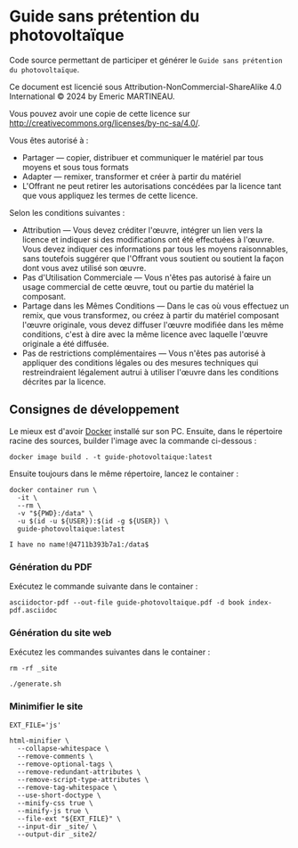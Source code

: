 # Guide sans prétention du photovoltaïque

Code source permettant de participer et générer le `Guide sans prétention du photovoltaïque`.

Ce document est licencié sous Attribution-NonCommercial-ShareAlike 4.0 International © 2024 by Emeric MARTINEAU.

Vous pouvez avoir une copie de cette licence sur http://creativecommons.org/licenses/by-nc-sa/4.0/.

Vous êtes autorisé à :

 * Partager — copier, distribuer et communiquer le matériel par tous moyens et sous tous formats
 * Adapter — remixer, transformer et créer à partir du matériel
 * L'Offrant ne peut retirer les autorisations concédées par la licence tant que vous appliquez les termes de cette licence.

Selon les conditions suivantes :

 * Attribution — Vous devez créditer l'œuvre, intégrer un lien vers la licence et indiquer si des modifications ont été effectuées à l'œuvre. Vous devez indiquer ces informations par tous les moyens raisonnables, sans toutefois suggérer que l'Offrant vous soutient ou soutient la façon dont vous avez utilisé son œuvre.
 * Pas d'Utilisation Commerciale — Vous n'êtes pas autorisé à faire un usage commercial de cette œuvre, tout ou partie du matériel la composant.
 * Partage dans les Mêmes Conditions — Dans le cas où vous effectuez un remix, que vous transformez, ou créez à partir du matériel composant l'œuvre originale, vous devez diffuser l'œuvre modifiée dans les même conditions, c'est à dire avec la même licence avec laquelle l'œuvre originale a été diffusée.
 * Pas de restrictions complémentaires — Vous n'êtes pas autorisé à appliquer des conditions légales ou des mesures techniques qui restreindraient légalement autrui à utiliser l'œuvre dans les conditions décrites par la licence.

## Consignes de développement

Le mieux est d'avoir [Docker](https://docker.io) installé sur son PC.
Ensuite, dans le répertoire racine des sources, builder l'image avec la commande ci-dessous :
```
docker image build . -t guide-photovoltaique:latest
```

Ensuite toujours dans le même répertoire, lancez le container :
```
docker container run \
  -it \
  --rm \
  -v "${PWD}:/data" \
  -u $(id -u ${USER}):$(id -g ${USER}) \
  guide-photovoltaique:latest

I have no name!@4711b393b7a1:/data$
```

### Génération du PDF

Exécutez le commande suivante dans le container :
```
asciidoctor-pdf --out-file guide-photovoltaique.pdf -d book index-pdf.asciidoc
```

### Génération du site web

Exécutez les commandes suivantes dans le container :
```
rm -rf _site

./generate.sh
```

### Minimifier le site

```
EXT_FILE='js'

html-minifier \
  --collapse-whitespace \
  --remove-comments \
  --remove-optional-tags \
  --remove-redundant-attributes \
  --remove-script-type-attributes \
  --remove-tag-whitespace \
  --use-short-doctype \
  --minify-css true \
  --minify-js true \
  --file-ext "${EXT_FILE}" \
  --input-dir _site/ \
  --output-dir _site2/
```
